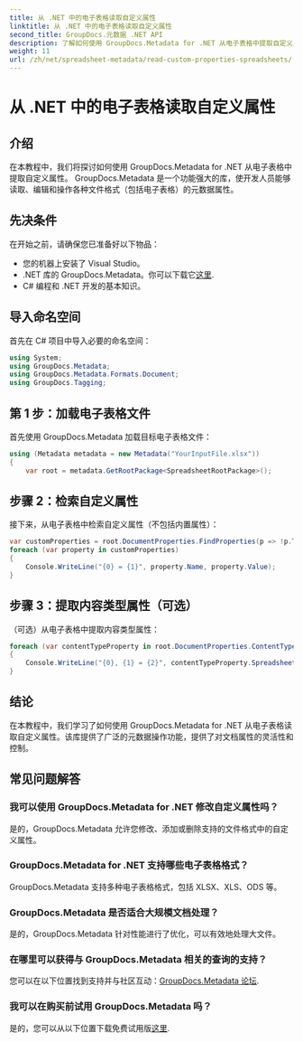 ```yaml
---
title: 从 .NET 中的电子表格读取自定义属性
linktitle: 从 .NET 中的电子表格读取自定义属性
second_title: GroupDocs.元数据 .NET API
description: 了解如何使用 GroupDocs.Metadata for .NET 从电子表格中提取自定义属性。增强 .NET 应用程序中的元数据操作。
weight: 11
url: /zh/net/spreadsheet-metadata/read-custom-properties-spreadsheets/
---
```


# 从 .NET 中的电子表格读取自定义属性

## 介绍
在本教程中，我们将探讨如何使用 GroupDocs.Metadata for .NET 从电子表格中提取自定义属性。 GroupDocs.Metadata 是一个功能强大的库，使开发人员能够读取、编辑和操作各种文件格式（包括电子表格）的元数据属性。
## 先决条件
在开始之前，请确保您已准备好以下物品：
- 您的机器上安装了 Visual Studio。
-  .NET 库的 GroupDocs.Metadata。你可以下载它[这里](https://releases.groupdocs.com/metadata/net/).
- C# 编程和 .NET 开发的基本知识。

## 导入命名空间
首先在 C# 项目中导入必要的命名空间：
```csharp
using System;
using GroupDocs.Metadata;
using GroupDocs.Metadata.Formats.Document;
using GroupDocs.Tagging;
```
## 第 1 步：加载电子表格文件
首先使用 GroupDocs.Metadata 加载目标电子表格文件：
```csharp
using (Metadata metadata = new Metadata("YourInputFile.xlsx"))
{
    var root = metadata.GetRootPackage<SpreadsheetRootPackage>();
```
## 步骤 2：检索自定义属性
接下来，从电子表格中检索自定义属性（不包括内置属性）：
```csharp
var customProperties = root.DocumentProperties.FindProperties(p => !p.Tags.Contains(Tags.Document.BuiltIn));
foreach (var property in customProperties)
{
    Console.WriteLine("{0} = {1}", property.Name, property.Value);
}
```
## 步骤 3：提取内容类型属性（可选）
（可选）从电子表格中提取内容类型属性：
```csharp
foreach (var contentTypeProperty in root.DocumentProperties.ContentTypeProperties.ToList())
{
    Console.WriteLine("{0}, {1} = {2}", contentTypeProperty.SpreadsheetPropertyType, contentTypeProperty.Name, contentTypeProperty.SpreadsheetPropertyValue);
}
```

## 结论
在本教程中，我们学习了如何使用 GroupDocs.Metadata for .NET 从电子表格读取自定义属性。该库提供了广泛的元数据操作功能，提供了对文档属性的灵活性和控制。

## 常见问题解答
### 我可以使用 GroupDocs.Metadata for .NET 修改自定义属性吗？
是的，GroupDocs.Metadata 允许您修改、添加或删除支持的文件格式中的自定义属性。
### GroupDocs.Metadata for .NET 支持哪些电子表格格式？
GroupDocs.Metadata 支持多种电子表格格式，包括 XLSX、XLS、ODS 等。
### GroupDocs.Metadata 是否适合大规模文档处理？
是的，GroupDocs.Metadata 针对性能进行了优化，可以有效地处理大文件。
### 在哪里可以获得与 GroupDocs.Metadata 相关的查询的支持？
您可以在以下位置找到支持并与社区互动：[GroupDocs.Metadata 论坛](https://forum.groupdocs.com/c/metadata/14).
### 我可以在购买前试用 GroupDocs.Metadata 吗？
是的，您可以从以下位置下载免费试用版[这里](https://releases.groupdocs.com/).